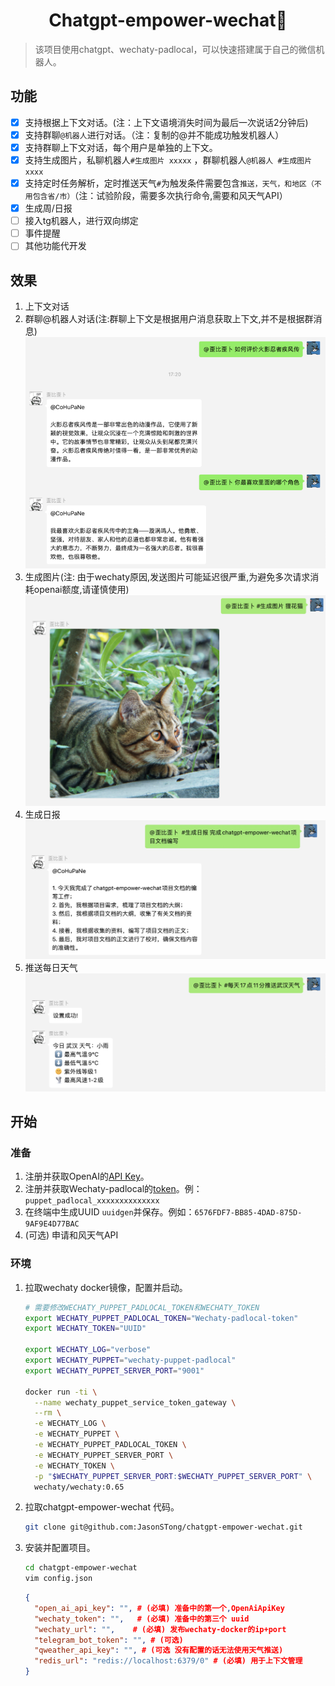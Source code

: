 # <center>Chatgpt-empower-wechat🤖</center>

> 该项目使用chatgpt、wechaty-padlocal，可以快速搭建属于自己的微信机器人。

## 功能

- [x] 支持根据上下文对话。(注：上下文语境消失时间为最后一次说话2分钟后)
- [x] 支持群聊`@机器人`进行对话。（注：复制的@并不能成功触发机器人）
- [x] 支持群聊上下文对话，每个用户是单独的上下文。
- [x] 支持生成图片，私聊机器人`#生成图片 xxxxx` ，群聊机器人`@机器人 #生成图片 xxxx`
- [x] 支持定时任务解析，定时推送天气`#`为触发条件需要包含`推送，天气，和地区（不用包含省/市）`（注：试验阶段，需要多次执行命令,需要和风天气API）
- [x] 生成周/日报
- [ ] 接入tg机器人，进行双向绑定
- [ ] 事件提醒
- [ ] 其他功能代开发

## 效果

1. 上下文对话
2. 群聊@机器人对话(注:群聊上下文是根据用户消息获取上下文,并不是根据群消息)
   ![conversaion](./doc/imgs/conversaion.png)
3. 生成图片(注: 由于wechaty原因,发送图片可能延迟很严重,为避免多次请求消耗openai额度,请谨慎使用)
   ![img](./doc/imgs/img.png)
4. 生成日报
   ![weekly](./doc/imgs/weekly.jpg)
5. 推送每日天气
   ![qweather](./doc/imgs/qweather.png)

## 开始

### 准备

1. 注册并获取OpenAI的[API Key](https://platform.openai.com/account/api-keys)。
2. 注册并获取Wechaty-padlocal的[token](http://pad-local.com/#/)。例：`puppet_padlocal_xxxxxxxxxxxxxx`
3. 在终端中生成UUID `uuidgen`并保存。例如：`6576FDF7-BB85-4DAD-875D-9AF9E4D77BAC`
4. (可选) 申请和风天气API

### 环境

1. 拉取wechaty docker镜像，配置并启动。

   ```bash
   # 需要修改WECHATY_PUPPET_PADLOCAL_TOKEN和WECHATY_TOKEN
   export WECHATY_PUPPET_PADLOCAL_TOKEN="Wechaty-padlocal-token"
   export WECHATY_TOKEN="UUID"
   
   export WECHATY_LOG="verbose"
   export WECHATY_PUPPET="wechaty-puppet-padlocal"
   export WECHATY_PUPPET_SERVER_PORT="9001"
   
   docker run -ti \
     --name wechaty_puppet_service_token_gateway \
     --rm \
     -e WECHATY_LOG \
     -e WECHATY_PUPPET \
     -e WECHATY_PUPPET_PADLOCAL_TOKEN \
     -e WECHATY_PUPPET_SERVER_PORT \
     -e WECHATY_TOKEN \
     -p "$WECHATY_PUPPET_SERVER_PORT:$WECHATY_PUPPET_SERVER_PORT" \
     wechaty/wechaty:0.65
   ```

2. 拉取chatgpt-empower-wechat 代码。

   ```bash
   git clone git@github.com:JasonSTong/chatgpt-empower-wechat.git
   ```

3. 安装并配置项目。

   ```bash
   cd chatgpt-empower-wechat
   vim config.json
   ```
   ```json
   {
     "open_ai_api_key": "", # (必填) 准备中的第一个,OpenAiApiKey
     "wechaty_token": "",   # (必填) 准备中的第三个 uuid
     "wechaty_url": "",    # (必填) 发布wechaty-docker的ip+port
     "telegram_bot_token": "", # (可选)
     "qweather_api_key": "", # (可选 没有配置的话无法使用天气推送)
     "redis_url": "redis://localhost:6379/0" # (必填) 用于上下文管理
   }
   ```

